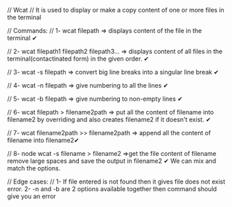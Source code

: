 // Wcat 
// It is used to display or make a copy content of one or more files in the terminal

// Commands:
// 1- wcat filepath => displays content of the file in the terminal ✔ 

// 2- wcat filepath1 filepath2 filepath3... => displays content of all files in the terminal(contactinated form) in the given order. ✔ 

// 3- wcat -s filepath => convert big line breaks into a singular line break ✔

// 4- wcat -n filepath => give numbering to all the lines ✔ 

// 5- wcat -b filepath => give numbering to non-empty lines ✔ 

// 6- wcat filepath > filename2path => put all the content of filename into filename2 by overriding and also creates filename2 if it doesn't exist. ✔ 

// 7- wcat filename2path >> filename2path => append all the content of filename into filename2✔ 

// 8- node wcat -s filename > filename2 =>get the file content of filename remove large spaces and save the output in filename2 ✔ We can mix and match the options.

// Edge cases:
// 1- If file entered is not found then it gives file does not exist error.
 2- -n and -b are 2 options available together then command should give you an error